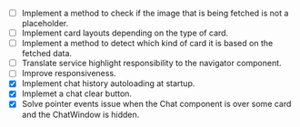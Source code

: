 - [ ] Implement a method to check if the image that is being fetched is not a placeholder.
- [ ] Implement card layouts depending on the type of card.
- [ ] Implement a method to detect which kind of card it is based on the fetched data.
- [ ] Translate service highlight responsibility to the navigator component.
- [ ] Improve responsiveness.
- [x] Implement chat history autoloading at startup.
- [x] Implemet a chat clear button.
- [x] Solve pointer events issue when the Chat component is over some card and the ChatWindow is hidden. 